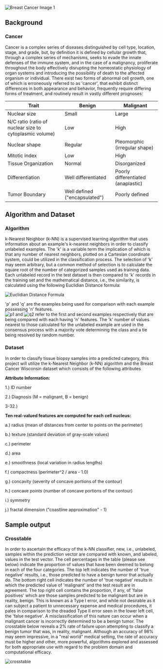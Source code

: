 ![Breast Cancer Image 1](https://github.com/bioprogrammer/images/blob/master/breast_cancer_image.jpg)

## Background
### Cancer
Cancer is a complex series of diseases distinguished by cell type, location, stage, and grade, but, by definition it is defined by cellular growth that, through a complex series of mechanisms, seeks to evade the innate defenses of the immune system, and in the case of a malignancy, proliferate throughout the body effectively disrupting the homeostatic physiology of organ systems and introducing the possibility of death to the affected organism or individual. There exist two forms of abnormal cell growth, one of which is erroneously referred to as 'cancer', that exhibit distinct differences in both appearance and behavior, frequently require differing forms of treatment, and routinely result in vastly different prognoses:

<center>
  
|Trait|Benign|Malignant|
|-----|------|---------|
|Nuclear size|Small|Large|
|N/C ratio (ratio of nuclear size to cytoplasmic volume)|Low|High|
|Nuclear shape|Regular|Pleomorphic (irregular shape)|
|Mitotic index|Low|High|
|Tissue Organization|Normal|Disorganized|
|Differentiation|Well differentiated|Poorly differentiated (anaplastic)|
|Tumor Boundary|Well defined ("encapsulated")|Poorly defined|

</center>

## Algorithm and Dataset
### Algorithm
k-Nearest Neighbor (k-NN) is a supervised learning algorithm that uses information about an example's k-nearest neighbors in order to classify unlabeled examples. The 'k' is a variable term the implication of which is that any number of nearest neighbors, plotted on a Cartesian coordinate system, could be utilized in the classification process. The selection of 'k' may seem arbitrary, but a common method of selection is to calculate the square root of the number of categorized samples used as training data. Each unlabeled record in the test dataset is then compared to 'k' records in the training set and the mathematical distance, i.e., the similarity, is calculated using the following Euclidian Distance formula:

![Euclidian Distance Formula](https://github.com/bioprogrammer/images/blob/master/euclidian_distance.gif)

'p' and 'q' are the examples being used for comparison with each example possessing 'n' features.  
![p1](https://github.com/bioprogrammer/images/blob/master/p1.gif) and ![q2](https://github.com/bioprogrammer/images/blob/master/q1.gif) refer to the first and second examples respectively that are being compared with each having 'n' features. The 'k' number of values nearest to those calculated for the unlabeled example are used in the consensus process with a majority vote determining the class and a tie being resolved by random number. 

### Dataset
In order to classify tissue biopsy samples into a predicted category, this project will utilize the k-Nearest Neighbor (k-NN) algorithm and the Breast Cancer Wisconsin dataset which consists of the following attributes

**Attribute Information:**

1.) ID number

2.) Diagnosis (M = malignant, B = benign)

3-32.)

**Ten real-valued features are computed for each cell nucleus:**

a.) radius (mean of distances from center to points on the perimeter)

b.) texture (standard deviation of gray-scale values)

c.) perimeter

d.) area

e.) smoothness (local variation in radius lengths)

f.) compactness (perimeter^2 / area - 1.0)

g.) concavity (severity of concave portions of the contour)

h.) concave points (number of concave portions of the contour)

i.) symmetry

j.) fractal dimension ("coastline approximation" - 1)

## Sample output
### Crosstable 
In order to ascertain the efficacy of the k-NN classifier, new, i.e., unlabeled, samples within the prediction vector are compared with known, and labeled, values in the test vector. The cell percentages in the table (please see below) indicate the proportion of values that have been deemed to belong in each of the four categories. The top left indicates the number of 'true negative' results, i.e., those predicted to have a benign tumor that actually do. The bottom right cell indicates the number of 'true negative' results in which the predicted value of 'malignant' and the test result are in agreement. The top right cell contains the proportion, if any, of 'false positives' which are those samples predicted to be malignant but are in reality, benign. This is known as a Type I error, and while not desirable as it can subject a patient to unnecessary expense and medical procedures, it pales in comparison to the dreaded Type II error seen in the lower left cell, the 'false negative'. A misclassification of this nature can occur when a malignant cancer is incorrectly determined to be a benign tumor. The crosstable below reveals a 2% rate of failure upon attempting to classify a benign tumor that was, in reality, malignant. Although an accuracy of 98% may seem impressive, in a "real world" medical setting, the rate of accuracy must be higher and other, more powerful, algorithms explored and assessed for both appropriate use with regard to the problem domain and computational efficacy.

![crosstable](https://github.com/bioprogrammer/images/blob/master/crosstable.png)


